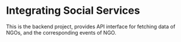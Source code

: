 # Integrating Social Services
This is the backend project, provides API interface for fetching data of NGOs, and the corresponding events of NGO.

